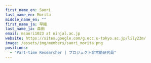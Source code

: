 ```yaml
---
first_name_en: Saori
last_name_en: Morita
middle_name_en: ""
first_name_ja: 早織
last_name_ja: 森田
email: msaori1023 at ninjal.ac.jp
website: https://sites.google.com/g.ecc.u-tokyo.ac.jp/lily23m/
image: /assets/img/members/saori_morita.png
positions: 
  - "Part-time Researcher | プロジェクト非常勤研究員"
---
```

